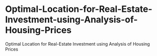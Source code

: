 # Optimal-Location-for-Real-Estate-Investment-using-Analysis-of-Housing-Prices
Optimal Location for Real-Estate Investment using Analysis of Housing Prices
